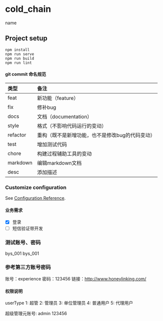 # cold_chain
name

## Project setup
```
npm install
npm run serve
npm run build
npm run lint
```

#### git commit 命名规范
| 类型 | 备注 |
|:-------- |:---- |
| feat     | 新功能（feature）|
| fix      | 修补bug|
| docs     | 文档（documentation）|
| style    |  格式（不影响代码运行的变动）|
| refactor | 重构（既不是新增功能，也不是修改bug的代码变动）|
| test     | 增加测试代码 |
| chore    | 构建过程辅助工具的变动 |
| markdown | 编辑markdown文档 |
| desc     | 添加描述 |

### Customize configuration
See [Configuration Reference](https://cli.vuejs.org/config/).

#### 业务需求
- [x] 登录
- [ ] 短信验证带开发

### 测试账号、密码
bys_001 bys_001

### 参考第三方账号密码
账号：experience 
密码：123456
链接：http://www.honeylinking.com/

#### 权限说明
userType 1: 超管 2: 管理员 3: 单位管理员 4: 普通用户 5: 代理用户

超级管理元账号: admin  123456
